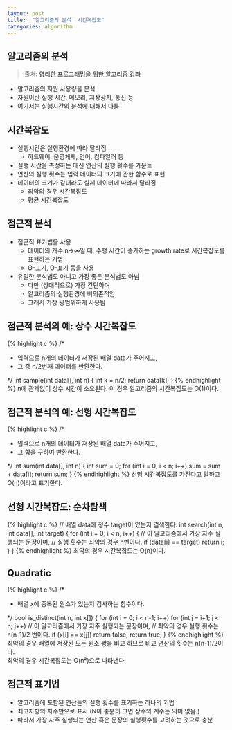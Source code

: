 ```yaml
---
layout: post
title:  "알고리즘의 분석: 시간복잡도"
categories: algorithm
---
```


## 알고리즘의 분석

> 출처: [영리한 프로그래밍을 위한 알고리즘 강좌](https://www.inflearn.com/course/%EC%95%8C%EA%B3%A0%EB%A6%AC%EC%A6%98-%EA%B0%95%EC%A2%8C/)

* 알고리즘의 자원 사용량을 분석
* 자원이란 실행 시간, 메모리, 저장장치, 통신 등
* 여기서는 실행시간의 분석에 대해서 다룸

## 시간복잡도

* 실행시간은 실행환경에 따라 달라짐
  * 하드웨어, 운영체제, 언어, 컴파일러 등
* 실행 시간을 측정하는 대신 연산의 실행 횟수를 카운트
* 연산의 실행 횟수는 입력 데이터의 크기에 관한 함수로 표현
* 데이터의 크기가 같더라도 실제 데이터에 따라서 달라짐
  * 최악의 경우 시간복잡도
  * 평균 시간복잡도

## 점근적 분석

* 점근적 표기법을 사용
  * 데이터의 개수 n→∞일 때, 수행 시간이 증가하는 growth rate로 시간복잡도를 표현하는 기법
  * Θ-표기, O-표기 등을 사용
* 유일한 분석법도 아니고 가장 좋은 분석법도 아님
  * 다만 (상대적으로) 가장 간단하며
  * 알고리즘의 실행환경에 비의존적임
  * 그래서 가장 광범위하게 사용됨

## 점근적 분석의 예: 상수 시간복잡도

{% highlight c %}
/*

* 입력으로 n개의 데이터가 저장된 배열 data가 주어지고,
* 그 중 n/2번째 데이터를 반환한다.

 */
int sample(int data[], int n)
{
    int k = n/2;
    return data[k];
}
{% endhighlight %}
n에 관계없이 상수 시간이 소요된다. 이 경우 알고리즘의 시간복잡도는 O(1)이다.

## 점근적 분석의 예: 선형 시간복잡도

{% highlight c %}
/*

* 입력으로 n개의 데이터가 저장된 배열 data가 주어지고,
* 그 합을 구하여 반환한다.

 */
int sum(int data[], int n)
{
    int sum = 0;
    for (int i = 0; i < n; i++)
        sum = sum + data[i];
    return sum;
}
{% endhighlight %}
선형 시간복잡도를 가진다고 말하고 O(n)이라고 표기한다.

## 선형 시간복잡도: 순차탐색

{% highlight c %}
// 배열 data에 정수 target이 있는지 검색한다.
int search(int n, int data[], int target)
{
    for (int i = 0; i < n; i++) {
        // 이 알고리즘에서 가장 자주 실행되는 문장이며,
        // 실행 횟수는 최악의 경우 n번이다.
        if (data[i] == target)
            return i;
    }
}
{% endhighlight %}
최악의 경우 시간복잡도는 O(n)이다.

## Quadratic

{% highlight c %}
/*

* 배열 x에 중복된 원소가 있는지 검사하는 함수이다.

 */
bool is_distinct(int n, int x[])
{
    for (int i = 0; i < n-1; i++)
        for (int j = i+1; j < n; j++)
        // 이 알고리즘에서 가장 자주 실행되는 문장이며,
        // 최악의 경우 실행 횟수는 n(n-1)/2 번이다.
        if (x[i] == x[j])
            return false;
    return true;
}
{% endhighlight %}
최악의 경우 배열에 저장된 모든 원소 쌍을 비교 하므로 비교 연산의 횟수는 n(n-1)/2이다.  
최악의 경우 시간복잡도는 O(n²)으로 나타낸다.

## 점근적 표기법

* 알고리즘에 포함된 연산들의 실행 횟수를 표기하는 하나의 기법
* 최고차항의 차수만으로 표시 (N이 충분히 크면 상수와 계수는 의미 없음.)
* 따라서 가장 자주 실행되는 연산 혹은 문장의 실행횟수를 고려하는 것으로 충분
